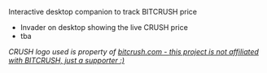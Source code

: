 Interactive desktop companion to track BITCRUSH price

- Invader on desktop showing the live CRUSH price
- tba

<i>CRUSH logo used is property of <a href="https://www.bitcrush.com/">bitcrush.com</d> - this project is not affiliated with BITCRUSH, just a supporter :)</i>
